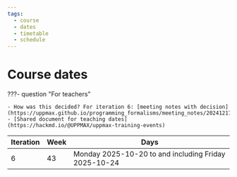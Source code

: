 ```yaml
---
tags:
  - course
  - dates
  - timetable
  - schedule
---
```


# Course dates


???- question "For teachers"

    - How was this decided? For iteration 6: [meeting notes with decision](https://uppmax.github.io/programming_formalisms/meeting_notes/20241217/)
    - [Shared document for teaching dates](https://hackmd.io/@UPPMAX/uppmax-training-events)

Iteration|Week|Days
---------|----|-----------------------------------------------------
6        |43  |Monday 2025-10-20 to and including Friday 2025-10-24


